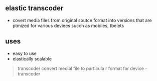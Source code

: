 ## elastic transcoder

- covert media files from original soutce format into versions that are ptmized for various deviees succh as mobiles, tbelets

## uses

- easy to use
- elastically scalable

> transcode/ convert medial file to particula r format for device - transcoder
